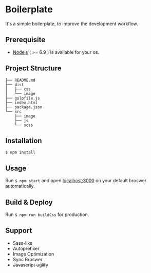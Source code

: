 # Boilerplate
It's a simple boilerplate, to improve the development workflow.


## Prerequisite

- [Nodejs](https://nodejs.org/zh-cn/download/) ( >= 6.9 ) is available for your os.

## Project Structure

```
├── README.md
├── dist
│   ├── css
│   └── image
├── gulpfile.js
├── index.html
├── package.json
└── src
    ├── image
    ├── js
    └── scss
```

## Installation

```
$ npm install
```


## Usage

Run `$ npm start` and open [localhost:3000](http://localhost:3000/) on your default broswer automatically.


## Build & Deploy

Run `$ npm run buildCss` for production.


## Support

- Sass-like
- Autoprefixer
- Image Optimization
- Sync Broswer
- ~~Javascript uglify~~
